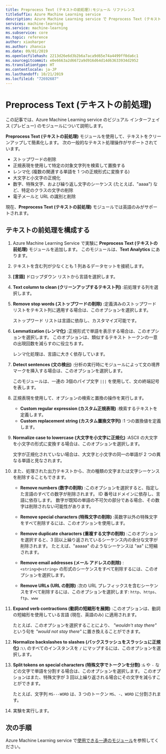 ```yaml
---
title: Preprocess Text (テキストの前処理):モジュール リファレンス
titleSuffix: Azure Machine Learning service
description: Azure Machine Learning service で Preprocess Text (テキストの前処理) モジュールを使用して、テキストをクリーンアップして簡素化する方法について説明します。
services: machine-learning
ms.service: machine-learning
ms.subservice: core
ms.topic: reference
author: xiaoharper
ms.author: zhanxia
ms.date: 09/01/2019
ms.openlocfilehash: 2213d26e6d3b2b6a7aca9d65e74a4499ff0da6c1
ms.sourcegitcommit: e0e6663a2d6672a9d916d64d14d63633934d2952
ms.translationtype: HT
ms.contentlocale: ja-JP
ms.lasthandoff: 10/21/2019
ms.locfileid: "72692687"
---
```

# <a name="preprocess-text"></a>Preprocess Text (テキストの前処理)

この記事では、Azure Machine Learning service のビジュアル インターフェイス (プレビュー) のモジュールについて説明します。

**Preprocess Text (テキストの前処理)** モジュールを使用して、テキストをクリーンアップして簡素化します。 次の一般的なテキスト処理操作がサポートされています。

* ストップワードの削除
* 正規表現を使用して特定の対象文字列を検索して置換する
* レンマ化 (複数の関連する単語を 1 つの正規形式に変換する)
* 大文字と小文字の正規化
* 数字、特殊文字、および繰り返し文字のシーケンス (たとえば、"aaaa") など、特定のクラスの文字の削除
* 電子メールと URL の識別と削除

現在、**Preprocess Text (テキストの前処理)** モジュールでは英語のみがサポートされます。

## <a name="configure-text-preprocessing"></a>テキストの前処理を構成する  

1.  Azure Machine Learning Service で実験に **Preprocess Text (テキストの前処理)** モジュールを追加します。 このモジュールは、**Text Analytics** にあります。

1. テキストを含む列が少なくとも 1 列あるデータセットを接続します。

1. **[言語]** ドロップダウン リストから言語を選択します。

1. **Text column to clean (クリーンアップするテキスト列)** :前処理する列を選択します。

1. **Remove stop words (ストップワードの削除)** :定義済みのストップワード リストをテキスト列に適用する場合は、このオプションを選択します。 

    ストップワード リストは言語に依存し、カスタマイズ可能です。

1. **Lemmatization (レンマ化)** :正規形式で単語を表示する場合は、このオプションを選択します。 このオプションは、類似するテキスト トークンの一意の出現回数を減らすのに役立ちます。

    レンマ化処理は、言語に大きく依存しています。

1. **Detect sentences (文の検出)** :分析の実行時にモジュールによって文の境界マークを挿入する場合は、このオプションを選択します。

    このモジュールは、一連の 3個のパイプ文字 `|||` を使用して、文の終端記号を表します。

1. 正規表現を使用して、オプションの検索と置換の操作を実行します。

    * **Custom regular expression (カスタム正規表現)** :検索するテキストを定義します。
    * **Custom replacement string (カスタム置換文字列)** :1 つの置換値を定義します。

1. **Normalize case to lowercase (大文字を小文字に正規化)** :ASCII の大文字を小文字の形式に変換する場合は、このオプションを選択します。

    文字が正規化されていない場合は、大文字と小文字の同一の単語が 2 つの異なる単語と見なされます。

1. また、処理された出力テキストから、次の種類の文字または文字シーケンスを削除することもできます。

    * **Remove numbers (数字の削除)** :このオプションを選択すると、指定した言語のすべての数字が削除されます。 ID 番号はドメインに依存し、言語に依存します。 数字が既知の単語の不可欠の部分である場合、その数字は削除されない可能性があります。
    
    * **Remove special characters (特殊文字の削除)** :英数字以外の特殊文字をすべて削除するには、このオプションを使用します。
    
    * **Remove duplicate characters (重複する文字の削除)** :このオプションを選択すると、3 回以上繰り返されているシーケンス内の余分な文字が削除されます。 たとえば、"aaaaa" のようなシーケンスは "aa" に短縮されます。
    
    * **Remove email addresses (メール アドレスの削除)** :`<string>@<string>` の形式のシーケンスをすべて削除するには、このオプションを選択します。  
    * **Remove URLs (URL の削除)** :次の URL プレフィックスを含むシーケンスをすべて削除するには、このオプションを選択します: `http`、`https`、`ftp`、`www`
    
1. **Expand verb contractions (動詞の短縮形を展開)** :このオプションは、動詞の短縮形を使用している言語 (現在、英語のみ) に適用されます。 

    たとえば、このオプションを選択することにより、 *"wouldn't stay there"* という句を *"would not stay there"* に置き換えることができます。

1. **Normalize backslashes to slashes (バックスラッシュをスラッシュに正規化)** :`\\` のすべてのインスタンスを `/` にマップするには、このオプションを選択します。

1. **Split tokens on special characters (特殊文字でトークンを分割)** :`&` や `-` などの文字で単語を分割する場合は、このオプションを選択します。 このオプションはまた、特殊文字が 3 回以上繰り返される場合にその文字を減らすことができます。 

    たとえば、文字列 `MS---WORD` は、3 つのトークン `MS`、`-`、`WORD` に分割されます。

1. 実験を実行します。

## <a name="next-steps"></a>次の手順

Azure Machine Learning service で[使用できる一連のモジュール](module-reference.md)を参照してください。 